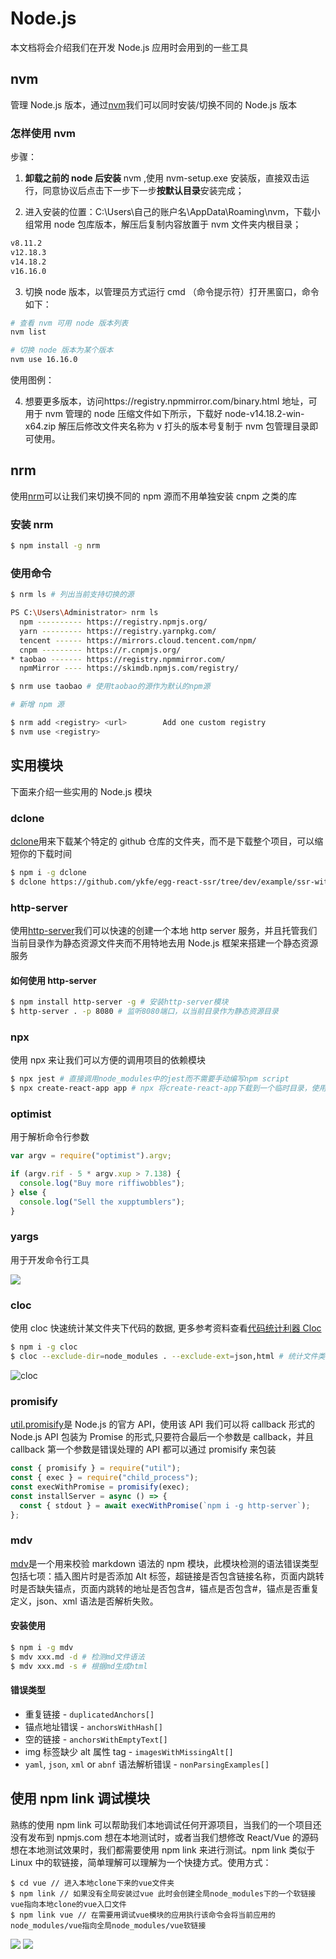 # Node.js

本文档将会介绍我们在开发 Node.js 应用时会用到的一些工具

## nvm

管理 Node.js 版本，通过[nvm](https://github.com/nvm-sh/nvm)我们可以同时安装/切换不同的 Node.js 版本

### 怎样使用 nvm

步骤：

1. **卸载之前的 node 后安装** nvm ,使用 nvm-setup.exe 安装版，直接双击运行，同意协议后点击下一步下一步**按默认目录**安装完成；

2. 进入安装的位置：C:\Users\自己的账户名\AppData\Roaming\nvm，下载小组常用 node 包库版本，解压后复制内容放置于 nvm 文件夹内根目录；

```bash
v8.11.2
v12.18.3
v14.18.2
v16.16.0
```

3. 切换 node 版本，以管理员方式运行 cmd （命令提示符）打开黑窗口，命令如下：

```bash
# 查看 nvm 可用 node 版本列表
nvm list

# 切换 node 版本为某个版本
nvm use 16.16.0
```

使用图例：

4. 想要更多版本，访问https://registry.npmmirror.com/binary.html 地址，可用于 nvm 管理的 node 压缩文件如下所示，下载好 node-v14.18.2-win-x64.zip 解压后修改文件夹名称为 v 打头的版本号复制于 nvm 包管理目录即可使用。

## nrm

使用[nrm](https://github.com/Pana/nrm)可以让我们来切换不同的 npm 源而不用单独安装 cnpm 之类的库

### 安装 nrm

```bash
$ npm install -g nrm
```

### 使用命令

```bash
$ nrm ls # 列出当前支持切换的源

PS C:\Users\Administrator> nrm ls
  npm ---------- https://registry.npmjs.org/
  yarn --------- https://registry.yarnpkg.com/
  tencent ------ https://mirrors.cloud.tencent.com/npm/
  cnpm --------- https://r.cnpmjs.org/
* taobao ------- https://registry.npmmirror.com/
  npmMirror ---- https://skimdb.npmjs.com/registry/

$ nrm use taobao # 使用taobao的源作为默认的npm源

# 新增 npm 源

$ nrm add <registry> <url>        Add one custom registry
$ nvm use <registry>
```

## 实用模块

下面来介绍一些实用的 Node.js 模块

### dclone

[dclone](https://github.com/zhangyuang/dclone)用来下载某个特定的 github 仓库的文件夹，而不是下载整个项目，可以缩短你的下载时间

```bash
$ npm i -g dclone
$ dclone https://github.com/ykfe/egg-react-ssr/tree/dev/example/ssr-with-loadable
```

### http-server

使用[http-server](https://www.npmjs.com/package/http-server)我们可以快速的创建一个本地 http server 服务，并且托管我们当前目录作为静态资源文件夹而不用特地去用 Node.js 框架来搭建一个静态资源服务

#### 如何使用 http-server

```bash
$ npm install http-server -g # 安装http-server模块
$ http-server . -p 8080 # 监听8080端口，以当前目录作为静态资源目录
```

### npx

使用 npx 来让我们可以方便的调用项目的依赖模块

```bash
$ npx jest # 直接调用node_modules中的jest而不需要手动编写npm script
$ npx create-react-app app # npx 将create-react-app下载到一个临时目录，使用以后再删除。使得你不需要全局安装
```

### optimist

用于解析命令行参数

```js
var argv = require("optimist").argv;

if (argv.rif - 5 * argv.xup > 7.138) {
  console.log("Buy more riffiwobbles");
} else {
  console.log("Sell the xupptumblers");
}
```

### yargs

用于开发命令行工具

![](https://raw.githubusercontent.com/yargs/yargs/master/screen.png)

### cloc

使用 cloc 快速统计某文件夹下代码的数据, 更多参考资料查看[代码统计利器 Cloc](https://www.hi-linux.com/posts/4004.html)

```bash
$ npm i -g cloc
$ cloc --exclude-dir=node_modules . --exclude-ext=json,html # 统计文件类型，排除node_modules,排除json，html文件
```

![cloc](https://img.alicdn.com/tfs/TB1kYu2qND1gK0jSZFsXXbldVXa-1136-950.jpg)

### promisify

[util.promisify](http://nodejs.cn/api/util.html#util_util_promisify_original)是 Node.js 的官方 API，使用该 API 我们可以将 callback 形式的 Node.js API 包装为 Promise 的形式,只要符合最后一个参数是 callback，并且 callback 第一个参数是错误处理的 API 都可以通过 promisify 来包装

```js
const { promisify } = require("util");
const { exec } = require("child_process");
const execWithPromise = promisify(exec);
const installServer = async () => {
  const { stdout } = await execWithPromise(`npm i -g http-server`);
};
```

### mdv

[mdv](https://www.npmjs.com/package/mdv)是一个用来校验 markdown 语法的 npm 模块，此模块检测的语法错误类型包括七项：插入图片时是否添加 Alt 标签，超链接是否包含链接名称，页面内跳转时是否缺失锚点，页面内跳转的地址是否包含#，锚点是否包含#，锚点是否重复定义，json、xml 语法是否解析失败。

#### 安装使用

```bash
$ npm i -g mdv
$ mdv xxx.md -d # 检测md文件语法
$ mdv xxx.md -s # 根据md生成html
```

#### 错误类型

- 重复链接 - `duplicatedAnchors[]`
- 锚点地址错误 - `anchorsWithHash[]`
- 空的链接 - `anchorsWithEmptyText[]`
- img 标签缺少 alt 属性 tag - `imagesWithMissingAlt[]`
- `yaml`, `json`, `xml` or `abnf` 语法解析错误 - `nonParsingExamples[]`

## 使用 npm link 调试模块

熟练的使用 npm link 可以帮助我们本地调试任何开源项目，当我们的一个项目还没有发布到 npmjs.com 想在本地测试时，或者当我们想修改 React/Vue 的源码想在本地测试效果时，我们都需要使用 npm link 来进行测试。npm link 类似于 Linux 中的软链接，简单理解可以理解为一个快捷方式。使用方式：

```
$ cd vue // 进入本地clone下来的vue文件夹
$ npm link // 如果没有全局安装过vue 此时会创建全局node_modules下的一个软链接vue指向本地clone的vue入口文件
$ npm link vue // 在需要用调试vue模块的应用执行该命令会将当前应用的node_modules/vue指向全局node_modules/vue软链接
```

![](https://gw.alicdn.com/tfs/TB1iEl0XKH2gK0jSZFEXXcqMpXa-1450-876.jpg)
![](https://gw.alicdn.com/tfs/TB1QBh0XQY2gK0jSZFgXXc5OFXa-1450-860.jpg)
